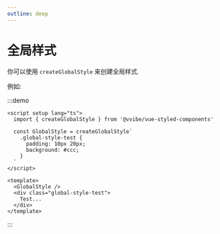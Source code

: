 ```yaml
---
outline: deep
---
```


# 全局样式

你可以使用 `createGlobalStyle` 来创建全局样式.

例如:

:::demo
```vue
<script setup lang="ts">
  import { createGlobalStyle } from '@vvibe/vue-styled-components'

  const GlobalStyle = createGlobalStyle`
    .global-style-test {
      padding: 10px 20px;
      background: #ccc;
    }
  `
</script>

<template>
  <GlobalStyle />
  <div class="global-style-test">
    Test...
  </div>
</template>
```
:::
